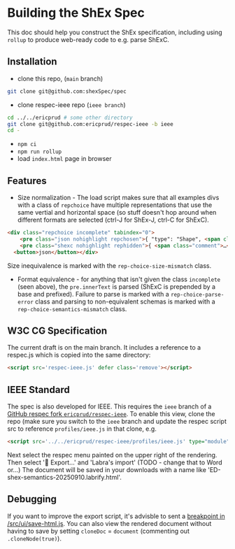 # Building the ShEx Spec

This doc should help you construct the ShEx specification, including using `rollup` to produce web-ready code to e.g. parse ShExC.

## Installation
- clone this repo, (`main` branch)
``` sh
git clone git@github.com:shexSpec/spec
```
- clone respec-ieee repo (`ieee branch`)
``` sh
cd ../../ericprud # some other directory
git clone git@github.com:ericprud/respec-ieee -b ieee
cd -
```
- `npm ci`
- `npm run rollup`
- load `index.html` page in browser

## Features

- Size normalization - The load script makes sure that all examples divs with a class of `repchoice` have multiple representations that use the same vertial and horizontal space (so stuff doesn't hop around when different formats are selected (ctrl-J for ShEx-J, ctrl-C for  ShExC).
``` html
<div class="repchoice incomplete" tabindex="0">
    <pre class="json nohighlight repchosen">{ "type": "Shape", <span class="comment">…</span> }   </pre>
    <pre class="shexc nohighlight rephidden">{ <span class="comment">…</span> }                    </pre>
  <button>json</button></div>
```
Size inequivalence is marked with the `rep-choice-size-mismatch` class.
- Format equivalence - for anything that isn't given the class `incomplete` (seen above), the `pre.innerText` is parsed (ShExC is prepended by a base and prefixed).
Failure to parse is marked with a `rep-choice-parse-error` class and parsing to non-equivalent schemas is marked with a `rep-choice-semantics-mismatch` class.

## W3C CG Specification
The current draft is on the main branch. It includes a reference to a respec.js which is copied into the same directory:
``` html
<script src='respec-ieee.js' defer class='remove'></script>
```

## IEEE Standard
The spec is also developed for IEEE. This requires the `ieee` branch of a [GitHub respec fork `ericprud/respec-ieee`](https://github.com/ericprud/respec-ieee/tree/ieee).
To enable this view, clone the repo (make sure you switch to the `ieee` branch and update the respec script src to reference `profiles/ieee.js` in that clone, e.g.
``` html
<script src='../../ericprud/respec-ieee/profiles/ieee.js' type="module" class='remove'></script>
```
Next select the respec menu painted on the upper right of the rendering.
Then select '💾 Export…' and 'Labra's import' (TODO - change that to Word or...)
The document will be saved in your downloads with a name like 'ED-shex-semantics-20250910.labrify.html'.

## Debugging
If you want to improve the export script, it's advisble to sent a [breakpoint in <respec-repo>/src/ui/save-html.js](https://github.com/ericprud/respec-ieee/blob/c4867483f8d0c4ebc86c27861fe3cc4c7af61c7c/src/ui/save-html.js#L70).
You can also view the rendered document without having to save by setting `cloneDoc` = `document` (commenting out `.cloneNode(true)`).
